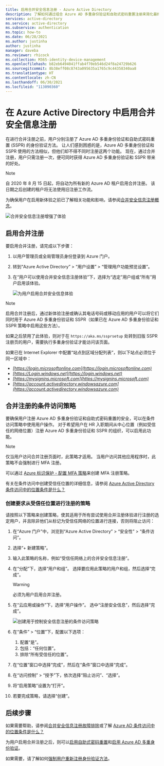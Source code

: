 ```yaml
---
title: 启用合并安全信息注册 - Azure Active Directory
description: 了解如何通过组合 Azure AD 多重身份验证和自助式密码重置注册来简化最终用户体验。
services: active-directory
ms.service: active-directory
ms.subservice: authentication
ms.topic: how-to
ms.date: 06/28/2021
ms.author: justinha
author: justinha
manager: daveba
ms.reviewer: rhicock
ms.collection: M365-identity-device-management
ms.openlocfilehash: b82eb6494041ffab4f70eb546d24f8a24729b626
ms.sourcegitcommit: 8b38eff08c8743a095635a1765c9c44358340aa8
ms.translationtype: HT
ms.contentlocale: zh-CN
ms.lasthandoff: 06/30/2021
ms.locfileid: "113090360"
---
```

# <a name="enable-combined-security-information-registration-in-azure-active-directory"></a>在 Azure Active Directory 中启用合并安全信息注册

在进行合并注册之前，用户分别注册了 Azure AD 多重身份验证和自助式密码重置 (SSPR) 的身份验证方法。 让人们感到困惑的是，Azure AD 多重身份验证和 SSPR 使用的方法相似，但他们却不得不同时注册这两个功能。 现在，通过合并注册，用户只需注册一次，便可同时获得 Azure AD 多重身份验证和 SSPR 带来的好处。

> [!NOTE]
> 自 2020 年 8 月 15 日起，将自动为所有新的 Azure AD 租户启用合并注册。 该日期之后创建的租户将无法使用旧注册工作流。

为确保用户在启用新体验之前已了解相关功能和影响，请参阅[合并安全信息注册概念](concept-registration-mfa-sspr-combined.md)。

![合并安全信息注册增强了体验](media/howto-registration-mfa-sspr-combined/combined-security-info-more-required.png)

## <a name="enable-combined-registration"></a>启用合并注册

要启用合并注册，请完成以下步骤：

1. 以用户管理员或全局管理员身份登录到 Azure 门户。
2. 转到“Azure Active Directory” > “用户设置” > “管理用户功能预览设置”。
3. 在“用户可以使用合并安全信息注册体验”下，选择为“选定”用户组或“所有”用户启用该体验。

   ![为用户启用合并安全信息体验](media/howto-registration-mfa-sspr-combined/enable-the-combined-security-info.png)

> [!NOTE]
> 启用合并注册后，通过新体验注册或确认其电话号码或移动应用的用户可以将它们同时用于 Azure AD 多重身份验证和 SSPR（如果已在 Azure AD 多重身份验证和 SSPR 策略中启用这些方法）。
>
> 如果之后禁用了此体验，则对于在 `https://aka.ms/ssprsetup` 处转到旧版 SSPR 注册页的用户，需要执行多重身份验证才能访问该页面。

如果已在 Internet Explorer 中配置“站点到区域分配列表”，则以下站点必须位于同一区域中：

* *[https://login.microsoftonline.com](https://login.microsoftonline.com)*
* *[https://Login.windows.net](https://login.windows.net)*
* *[https://mysignins.microsoft.com](https://mysignins.microsoft.com)*
* *[https://account.activedirectory.windowsazure.com](https://account.activedirectory.windowsazure.com)*

## <a name="conditional-access-policies-for-combined-registration"></a>合并注册的条件访问策略

要确保用户注册 Azure AD 多重身份验证和自助式密码重置的安全，可以在条件访问策略中使用用户操作。 对于希望用户在 HR 入职期间从中心位置（例如受信任的网络位置）注册 Azure AD 多重身份验证和 SSPR 的组织，可以启用此功能。

> [!NOTE]
> 仅当用户访问合并注册页面时，此策略才适用。 当用户访问其他应用程序时，此策略不会强制进行 MFA 注册。
>
> 可以通过 [Azure 标识保护 - 配置 MFA 策略](../identity-protection/howto-identity-protection-configure-mfa-policy.md)来创建 MFA 注册策略。

有关在条件访问中创建受信任位置的详细信息，请参阅 [Azure Active Directory 条件访问中的位置条件是什么？](../conditional-access/location-condition.md#named-locations)

### <a name="create-a-policy-to-require-registration-from-a-trusted-location"></a>创建要求从受信任位置进行注册的策略

请按照以下策略来创建策略，使其适用于所有尝试使用合并注册体验进行注册的选定用户，并且除非他们从标记为受信任网络的位置进行连接，否则将阻止访问：

1. 在“Azure 门户”中，浏览到“Azure Active Directory” > “安全性” > “条件访问”。
1. 选择“+ 新建策略”。
1. 输入此策略的名称，例如“受信任网络上的合并安全信息注册”。
1. 在“分配”下，选择“用户和组”。 选择要应用此策略的用户和组，然后选择“完成”。

   > [!WARNING]
   > 必须为用户启用合并注册。

1. 在“云应用或操作”下，选择“用户操作”。 选中“注册安全信息”，然后选择“完成”。

    ![创建用于控制安全信息注册的条件访问策略](media/howto-registration-mfa-sspr-combined/require-registration-from-trusted-location.png)

1. 在“条件” > “位置”下，配置以下选项：
   1. 配置“是”。
   1. 包括：“任何位置”。
   1. 排除“所有受信任的位置”。
1. 在“位置”窗口中选择“完成”，然后在“条件”窗口中选择“完成”。
1. 在“访问控制” > “授予”下，依次选择“阻止访问”、“选择”。
1. 将“启用策略”设置为“打开”。
1. 若要完成策略，请选择“创建”。

## <a name="next-steps"></a>后续步骤

如果需要帮助，请参阅[合并安全信息注册故障排除](howto-registration-mfa-sspr-combined-troubleshoot.md)或了解 [Azure AD 条件访问中的位置条件是什么？](../conditional-access/location-condition.md)

为用户启用合并注册之后，则可以[启用自助式密码重置](tutorial-enable-sspr.md)和[启用 Azure AD 多重身份验证](tutorial-enable-azure-mfa.md)。

如果需要，请了解如何[强制用户重新注册身份验证方法](howto-mfa-userdevicesettings.md#manage-user-authentication-options)。
